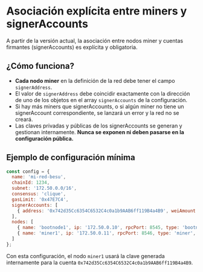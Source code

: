 # Asociación explícita entre miners y signerAccounts

A partir de la versión actual, la asociación entre nodos miner y cuentas firmantes (signerAccounts) es explícita y obligatoria.

## ¿Cómo funciona?
- **Cada nodo miner** en la definición de la red debe tener el campo `signerAddress`.
- El valor de `signerAddress` debe coincidir exactamente con la dirección de uno de los objetos en el array `signerAccounts` de la configuración.
- Si hay más miners que signerAccounts, o si algún miner no tiene un signerAccount correspondiente, se lanzará un error y la red no se creará.
- Las claves privadas y públicas de los signerAccounts se generan y gestionan internamente. **Nunca se exponen ni deben pasarse en la configuración pública.**

## Ejemplo de configuración mínima

```js
const config = {
  name: 'mi-red-besu',
  chainId: 1234,
  subnet: '172.50.0.0/16',
  consensus: 'clique',
  gasLimit: '0x47E7C4',
  signerAccounts: [
    { address: '0x742d35Cc6354C6532C4c0a1b9AAB6ff119B4a4B9', weiAmount: '100000000000000000000000' }
  ],
  nodes: [
    { name: 'bootnode1', ip: '172.50.0.10', rpcPort: 8545, type: 'bootnode' },
    { name: 'miner1', ip: '172.50.0.11', rpcPort: 8546, type: 'miner', signerAddress: '0x742d35Cc6354C6532C4c0a1b9AAB6ff119B4a4B9' }
  ]
};
```

Con esta configuración, el nodo `miner1` usará la clave generada internamente para la cuenta `0x742d35Cc6354C6532C4c0a1b9AAB6ff119B4a4B9`. 